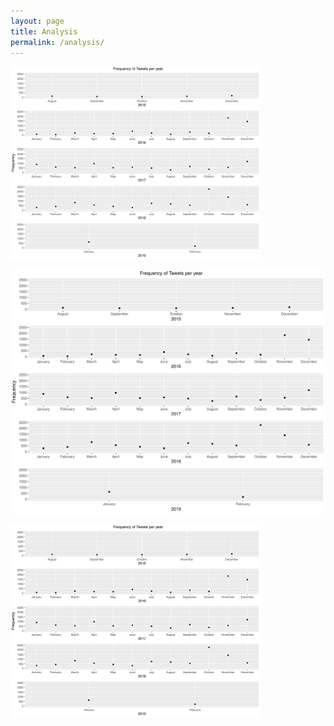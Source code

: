 ```yaml
---
layout: page
title: Analysis
permalink: /analysis/
---
```


<img src="assets/Rplot02.pdf" alt=" " style="width: 400px;"/>  <br>

<img src="assets/Rplot02.pdf" />  <br>





<img src="assets/Rplot02.jpg" alt="emotions" style="width: 400px;"/>  <br>
